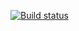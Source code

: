 [![Build status](https://ci.appveyor.com/api/projects/status/fcaw8edjk3py3xsm?svg=true)](https://ci.appveyor.com/project/sku11busters/clearfunctions)